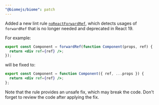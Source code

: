 ```yaml
---
"@biomejs/biome": patch
---
```


Added a new lint rule [`noReactForwardRef`](https://biomejs.dev/linter/rules/no-react-forward-ref/), which detects usages of `forwardRef` that is no longer needed and deprecated in React 19.

For example:

```jsx
export const Component = forwardRef(function Component(props, ref) {
  return <div ref={ref} />;
});
```

will be fixed to:

```jsx
export const Component = function Component({ ref, ...props }) {
  return <div ref={ref} />;
};
```

Note that the rule provides an unsafe fix, which may break the code. Don't forget to review the code after applying the fix.
